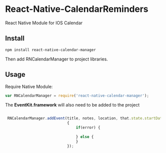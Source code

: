 # React-Native-CalendarReminders
React Native Module for IOS Calendar


## Install
```
npm install react-native-calendar-manager
```
Then add RNCalendarManager to project libraries.


## Usage

Require Native Module:
```javascript
var RNCalendarManager = require('react-native-calendar-manager');
```
The **EventKit.framework** will also need to be added to the project


```javascript

 RNCalendarManager.addEvent(title, notes, location, that.state.startDate, that.state.endDate, that.state.setalarm ? that.state.alarm : -1,(error, savedID) => 
                            {   
                                if(error) {
                                     
                                } else {
                                }
                            });
```